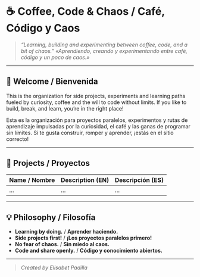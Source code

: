 # ☕️ Coffee, Code & Chaos / Café, Código y Caos

> _“Learning, building and experimenting between coffee, code, and a bit of chaos.”_
> _«Aprendiendo, creando y experimentando entre café, código y un poco de caos.»_

---

## 👋 Welcome / Bienvenida

This is the organization for side projects, experiments and learning paths fueled by curiosity, coffee and the will to code without limits. If you like to build, break, and learn, you’re in the right place!

Esta es la organización para proyectos paralelos, experimentos y rutas de aprendizaje impulsadas por la curiosidad, el café y las ganas de programar sin límites. Si te gusta construir, romper y aprender, ¡estás en el sitio correcto!

---

## 🚀 Projects / Proyectos

| Name / Nombre   | Description (EN)                                  | Descripción (ES)                                |
|-----------------|---------------------------------------------------|------------------------------------------------|
| ...             | ...                                               | ...                                            |

---

## 💡 Philosophy / Filosofía

- **Learning by doing.** / **Aprender haciendo.**
- **Side projects first!** / **¡Los proyectos paralelos primero!**
- **No fear of chaos.** / **Sin miedo al caos.**
- **Code and share openly.** / **Código y conocimiento abiertos.**

---

> _Created by Elisabet Padilla_
